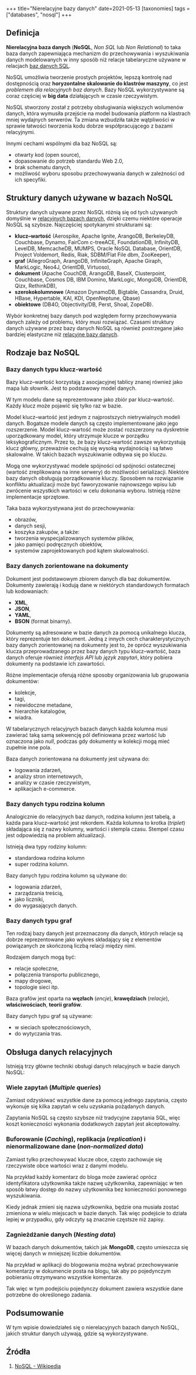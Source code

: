 +++
title="Nierelacyjne bazy danych"
date=2021-05-13
[taxonomies]
tags = ["databases", "nosql"]
+++

## Definicja 

**Nierelacyjna baza danych** (**NoSQL**, *Non SQL* lub *Non Relational*) to taka baza danych zapewniająca mechanizm do przechowywania i wyszukiwania danych modelowanych w inny sposób niż relacje tabelaryczne używane w relacjach [baz danych SQL](https://tadeuszsikorski.github.io/blog/relacyjne-bazy-danych/).

NoSQL umożliwia tworzenie prostych projektów, lepszą kontrolę nad dostępnością oraz **horyzontalne skalowanie do klastrów maszyny**, co jest *problemem dla relacyjnych baz danych*. Bazy NoSQL wykorzystywane są coraz częściej w **big data** działających w czasie rzeczywistym. 

NoSQL stworzony został z potrzeby obsługiwania większych wolumenów danych, która wymusiła przejście na model budowania platform na klastrach mniej wydajnych serwerów. Ta zmiana wzbudziła także wątpliwości w sprawie łatwości tworzenia kodu dobrze współpracującego z bazami relacyjnymi.

Innymi cechami wspólnymi dla baz NoSQL są:
- otwarty kod (open source), 
- dopasowanie do potrzeb standardu Web 2.0, 
- brak schematu danych,
- możliwość wyboru sposobu przechowywania danych w zależności od ich specyfiki.

## Struktury danych używane w bazach NoSQL

Struktury danych używane przez NoSQL różnią się od tych używanych domyślnie w [relacyjnych bazach danych](https://tadeuszsikorski.github.io/blog/relacyjne-bazy-danych/), dzięki czemu niektóre operacje NoSQL są szybsze. Najczęściej spotykanymi strukturami są:
- **klucz–wartość** (Aerospike, Apache Ignite, ArangoDB, BerkeleyDB, Couchbase, Dynamo, FairCom c-treeACE, FoundationDB, InfinityDB, LevelDB, MemcacheDB, MUMPS, Oracle NoSQL Database, OrientDB, Project Voldemort, Redis, Riak, SDBM/Flat File dbm, ZooKeeper), 
- **graf** (AllegroGraph, ArangoDB, InfiniteGraph, Apache Giraph, MarkLogic, Neo4J, OrientDB, Virtuoso), 
- **dokument** (Apache CouchDB, ArangoDB, BaseX, Clusterpoint, Couchbase, Cosmos DB, IBM Domino, MarkLogic, MongoDB, OrientDB, Qizx, RethinkDB), 
- **szerokokolumnowe** (Amazon DynamoDB, Bigtable, Cassandra, Druid, HBase, Hypertable, KAI, KDI, OpenNeptune, Qbase)
- **obiektowe** (DB4O, Objectivity/DB, Perst, Shoal, ZopeDB).

Wybór konkretnej bazy danych pod względem formy przechowywania danych zależy od problemu, który musi rozwiązać. Czasami struktury danych używane przez bazy danych NoSQL są również postrzegane jako bardziej elastyczne niż [relacyjne bazy danych](https://tadeuszsikorski.github.io/blog/relacyjne-bazy-danych/).

## Rodzaje baz NoSQL
### Bazy danych typu klucz-wartość
Bazy klucz–wartość korzystają z asocjacyjnej tablicy znanej również jako mapa lub słownik. Jest to podstawowy model danych. 

W tym modelu dane są reprezentowane jako zbiór par klucz–wartość. Każdy klucz może pojawić się tylko raz w bazie. 

Model klucz–wartość jest jednym z najprostszych nietrywialnych modeli danych. Bogatsze modele danych są często implementowane jako jego rozszerzenie. Model klucz–wartość może zostać rozszerzony na dyskretnie uporządkowany model, który utrzymuje klucze w porządku leksykograficznym. Przez to, że bazy klucz–wartość zawsze wykorzystują klucz główny, przeważnie cechują się wysoką wydajnością i są łatwo skalowalne. W takich bazach wyszukiwanie odbywa się po kluczu.

Mogą one wykorzystywać modele spójności od spójności ostatecznej (wartość zreplikowana na inne serwery) do możliwości serializacji. Niektóre bazy danych obsługują porządkowanie kluczy. Sposobem na rozwiązanie konfliktu aktualizacji może być faworyzowanie najnowszego wpisu lub zwrócenie wszystkich wartości w celu dokonania wyboru. Istnieją różne implementacje sprzętowe.

Taka baza wykorzystywana jest do przechowywania: 
- obrazów, 
- danych sesji, 
- koszyka zakupów, 
a także: 
- tworzenia wyspecjalizowanych systemów plików, 
- jako pamięci podręcznych obiektów, 
- systemów zaprojektowanych pod kątem skalowalności.

### Bazy danych zorientowane na dokumenty

Dokument jest podstawowym zbiorem danych dla baz dokumentów. Dokumenty zawierają i kodują dane w niektórych standardowych formatach lub kodowaniach: 
- **XML**, 
- **JSON**, 
- **YAML**,
- **BSON** (format binarny). 

Dokumenty są adresowane w bazie danych za pomocą unikalnego klucza, który reprezentuje ten dokument. Jedną z innych cech charakterystycznych bazy danych zorientowanej na dokumenty jest to, że oprócz wyszukiwania klucza przeprowadzanego przez bazy danych typu klucz–wartość, baza danych oferuje również *interfejs API* lub *język zapytań*, który pobiera dokumenty na podstawie ich zawartości. 

Różne implementacje oferują różne sposoby organizowania lub grupowania dokumentów: 
- kolekcje, 
- tagi, 
- niewidoczne metadane, 
- hierarchie katalogów, 
- wiadra.

W tabelarycznych relacyjnych bazach danych każda kolumna musi zawierać taką samą sekwencję pól definiowana przez wartość lub oznaczona jako *null*, podczas gdy dokumenty w kolekcji mogą mieć zupełnie inne pola.

Baza danych zorientowana na dokumenty jest używana do:
- logowania zdarzeń, 
- analizy stron internetowych,
- analizy w czasie rzeczywistym, 
- aplikacjach e-commerce.

### Bazy danych typu rodzina kolumn

Analogicznie do relacyjnych baz danych, rodzina kolumn jest tabelą, a każda para klucz–wartość jest rekordem. Każda kolumna to krotka (*triplet*) składająca się z nazwy kolumny, wartości i stempla czasu. Stempel czasu jest odpowiedzią na problem aktualizacji. 

Istnieją dwa typy rodziny kolumn: 
- standardowa rodzina kolumn
-  super rodzina kolumn. 
  
Bazy danych typu rodzina kolumn są używane do:
- logowania zdarzeń, 
- zarządzania treścią, 
- jako liczniki, 
- do wygasających danych.

### Bazy danych typu graf

Ten rodzaj bazy danych jest przeznaczony dla danych, których relacje są dobrze reprezentowane jako wykres składający się z elementów powiązanych ze skończoną liczbą relacji między nimi. 

Rodzajem danych mogą być:
- relacje społeczne, 
- połączenia transportu publicznego, 
- mapy drogowe, 
- topologie sieci itp. 

Baza grafów jest oparta na **węzłach** (*encje*), **krawędziach** (*relacje*), **właściwościach**, **teorii grafów**. 

Bazy danych typu graf są używane:
- w sieciach społecznościowych, 
- do wytyczania tras.

## Obsługa danych relacyjnych

Istnieją trzy główne techniki obsługi danych relacyjnych w bazie danych NoSQL:

### **Wiele zapytań** (*Multiple queries*)

Zamiast odzyskiwać wszystkie dane za pomocą jednego zapytania, często wykonuje się kilka zapytań w celu uzyskania pożądanych danych. 

Zapytania NoSQL są często szybsze niż tradycyjne zapytania SQL, więc koszt konieczności wykonania dodatkowych zapytań jest akceptowalny.

### **Buforowanie** (*Caching*), **replikacja** (*replication*) i **nienormalizowane dane** (*non-normalized data*)

Zamiast tylko przechowywać klucze obce, często zachowuje się rzeczywiste obce wartości wraz z danymi modelu. 

Na przykład każdy komentarz do bloga może zawierać oprócz identyfikatora użytkownika także nazwę użytkownika, zapewniając w ten sposób łatwy dostęp do nazwy użytkownika bez konieczności ponownego wyszukiwania. 

Kiedy jednak zmieni się nazwa użytkownika, będzie ona musiała zostać zmieniona w wielu miejscach w bazie danych. Tak więc podejście to działa lepiej w przypadku, gdy odczyty są znacznie częstsze niż zapisy.

### **Zagnieżdżanie danych** (*Nesting data*)

W bazach danych dokumentów, takich jak **MongoDB**, często umieszcza się więcej danych w mniejszej liczbie dokumentów. 

Na przykład w aplikacji do blogowania można wybrać przechowywanie komentarzy w dokumencie posta na blogu, tak aby po pojedynczym pobieraniu otrzymywano wszystkie komentarze. 

Tak więc w tym podejściu pojedynczy dokument zawiera wszystkie dane potrzebne do określonego zadania.

## Podsumowanie 

W tym wpisie dowiedziałeś się o nierelacyjnych bazach danych NoSQL, jakich struktur danych używają, gdzie są wykorzystywane. 

## Źródła

1. [NoSQL - Wikipedia](https://pl.wikipedia.org/wiki/NoSQL)